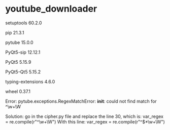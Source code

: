 # youtube_downloader

setuptools 60.2.0

pip 21.3.1

pytube 15.0.0

PyQt5-sip 12.12.1

PyQt5 5.15.9

PyQt5-Qt5 5.15.2

typing-extensions 4.6.0

wheel 0.37.1


Error:
pytube.exceptions.RegexMatchError: __init__: could not find match for ^\w+\W

Solution:
go in the cipher.py file and replace the line 30, which is:
var_regex = re.compile(r"^\w+\W")
With this line:
var_regex = re.compile(r"^\$*\w+\W")
